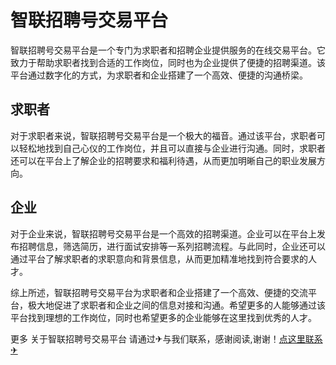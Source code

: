 # 智联招聘号交易平台

智联招聘号交易平台是一个专门为求职者和招聘企业提供服务的在线交易平台。它致力于帮助求职者找到合适的工作岗位，同时也为企业提供了便捷的招聘渠道。该平台通过数字化的方式，为求职者和企业搭建了一个高效、便捷的沟通桥梁。

## 求职者

对于求职者来说，智联招聘号交易平台是一个极大的福音。通过该平台，求职者可以轻松地找到自己心仪的工作岗位，并且可以直接与企业进行沟通。同时，求职者还可以在平台上了解企业的招聘要求和福利待遇，从而更加明晰自己的职业发展方向。

## 企业

对于企业来说，智联招聘号交易平台是一个高效的招聘渠道。企业可以在平台上发布招聘信息，筛选简历，进行面试安排等一系列招聘流程。与此同时，企业还可以通过平台了解求职者的求职意向和背景信息，从而更加精准地找到符合要求的人才。

综上所述，智联招聘号交易平台为求职者和企业搭建了一个高效、便捷的交流平台，极大地促进了求职者和企业之间的信息对接和沟通。希望更多的人能够通过该平台找到理想的工作岗位，同时也希望更多的企业能够在这里找到优秀的人才。

更多 关于智联招聘号交易平台 请通过✈与我们联系，感谢阅读,谢谢！[点这里联系✈](https://acc.k02.cc)